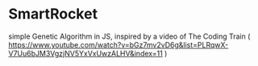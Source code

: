 # SmartRocket
simple Genetic Algorithm in JS, inspired by a video of The Coding Train ( https://www.youtube.com/watch?v=bGz7mv2vD6g&list=PLRqwX-V7Uu6bJM3VgzjNV5YxVxUwzALHV&index=11 )

